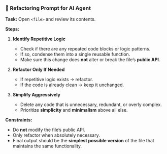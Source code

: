 

### 📌 Refactoring Prompt for AI Agent

**Task:**
Open `<file>` and review its contents.

**Steps:**

1. **Identify Repetitive Logic**

   * Check if there are any repeated code blocks or logic patterns.
   * If so, condense them into a single reusable function.
   * Make sure this change does **not** alter or break the file’s **public API**.

2. **Refactor Only If Needed**

   * If repetitive logic exists → refactor.
   * If the code is already clean → keep it unchanged.

3. **Simplify Aggressively**

   * Delete any code that is unnecessary, redundant, or overly complex.
   * Prioritize **simplicity** and **minimalism** above all else.

**Constraints:**

* Do **not** modify the file’s public API.
* Only refactor when absolutely necessary.
* Final output should be the **simplest possible version** of the file that maintains the same functionality.

